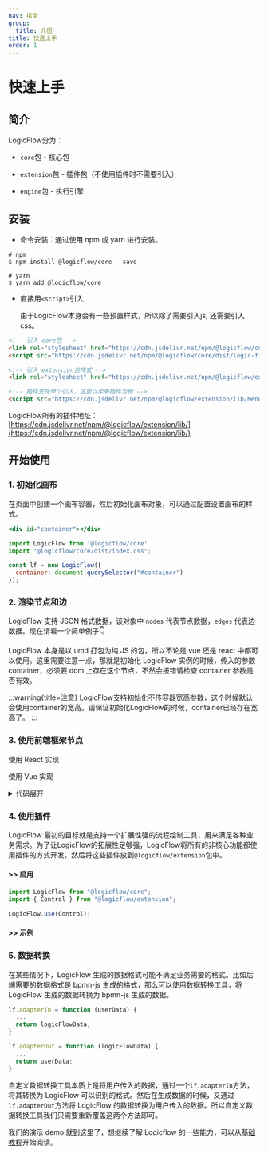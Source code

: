 ```yaml
---
nav: 指南
group:
  title: 介绍
title: 快速上手
order: 1
---
```


# 快速上手

## 简介

LogicFlow分为：

- `core`包 - 核心包

- `extension`包 - 插件包（不使用插件时不需要引入）

- `engine`包 - 执行引擎

## 安装

- 命令安装：通过使用 npm 或 yarn 进行安装。

```shell
# npm
$ npm install @logicflow/core --save

# yarn
$ yarn add @logicflow/core
```

- 直接用`<script>`引入

  由于LogicFlow本身会有一些预置样式，所以除了需要引入js, 还需要引入css。

  <!-- TODO - 需要核对路径 -->

```html
<!-- 引入 core包 -->
<link rel="stylesheet" href="https://cdn.jsdelivr.net/npm/@logicflow/core/dist/style/index.css" />
<script src="https://cdn.jsdelivr.net/npm/@logicflow/core/dist/logic-flow.js"></script>

<!-- 引入 extension包样式 -->
<link rel="stylesheet" href="https://cdn.jsdelivr.net/npm/@logicflow/extension/lib/style/index.css" />

<!-- 插件支持单个引入，这里以菜单插件为例 -->
<script src="https://cdn.jsdelivr.net/npm/@logicflow/extension/lib/Menu.js"></script>
```

LogicFlow所有的插件地址：[https://cdn.jsdelivr.net/npm/@logicflow/extension/lib/](https://cdn.jsdelivr.net/npm/@logicflow/extension/lib/)

## 开始使用

### 1. 初始化画布

在页面中创建一个画布容器，然后初始化画布对象，可以通过配置设置画布的样式。

```jsx | pure
<div id="container"></div>

import LogicFlow from '@logicflow/core'
import "@logicflow/core/dist/index.css";

const lf = new LogicFlow({
  container: document.querySelector("#container")
});

```

### 2. 渲染节点和边

LogicFlow 支持 JSON 格式数据，该对象中 `nodes` 代表节点数据，`edges` 代表边数据。现在请看一个简单例子👇

<code id="helloworld" src="../../src/tutorial/getting-started/helloworld"></code>

LogicFlow 本身是以 umd 打包为纯 JS 的包，所以不论是 vue 还是 react 中都可以使用。这里需要注意一点，那就是初始化 LogicFlow 实例的时候，传入的参数 container，必须要 dom 上存在这个节点，不然会报错请检查 container 参数是否有效。

:::warning{title=注意}
LogicFlow支持初始化不传容器宽高参数，这个时候默认会使用container的宽高。请保证初始化LogicFlow的时候，container已经存在宽高了。
:::

### 3. 使用前端框架节点

使用 React 实现

<code id="use-react-node" src="../../src/tutorial/getting-started/use-react"></code>

使用 Vue 实现

<details> <summary>代码展开</summary>

```jsx | pure
import { HtmlNode, HtmlNodeModel } from "@logicflow/core";
import { createApp, ref, h } from 'vue';
import VueNode from './VueNode.vue';

class VueHtmlNode extends HtmlNode {
  constructor (props) {
    super(props)
    this.isMounted = false
    this.r = h(VueNode, {
      properties: props.model.getProperties(),
      text: props.model.inputData,
    })
    this.app = createApp({
      render: () => this.r
    })
  }
  setHtml(rootEl) {
    if (!this.isMounted) {
      this.isMounted = true
      const node = document.createElement('div')
      rootEl.appendChild(node)
      this.app.mount(node)
    } else {
      this.r.component.props.properties = this.props.model.getProperties()
    }
  }
}

class VueHtmlNodeModel extends HtmlNodeModel {
  setAttributes() {
    this.width = 300;
    this.height = 100;
    this.text.editable = false;
    this.inputData = this.text.value
  }
  getOutlineStyle() {
    const style = super.getOutlineStyle();
    style.stroke = 'none';
    style.hover.stroke = 'none';
    return style;
  }
}

export default {
  type: 'vue-html',
  model: VueHtmlNodeModel,
  view: VueHtmlNode
}
```

</details>

### 4. 使用插件

LogicFlow 最初的目标就是支持一个扩展性强的流程绘制工具，用来满足各种业务需求。为了让LogicFlow的拓展性足够强，LogicFlow将所有的非核心功能都使用插件的方式开发，然后将这些插件放到`@logicflow/extension`包中。

#### >> 启用

```js
import LogicFlow from "@logicflow/core";
import { Control } from "@logicflow/extension";

LogicFlow.use(Control);
```

#### >> 示例

<code id="use-plugin" src="../../src/tutorial/getting-started/use-plugin"></code>

### 5. 数据转换

在某些情况下，LogicFlow 生成的数据格式可能不满足业务需要的格式。比如后端需要的数据格式是 bpmn-js 生成的格式，那么可以使用数据转换工具，将 LogicFlow 生成的数据转换为 bpmn-js 生成的数据。

```jsx | pure
lf.adapterIn = function (userData) {
  ...
  return logicFlowData;
}

lf.adapterOut = function (logicFlowData) {
  ...
  return userData;
}
```

自定义数据转换工具本质上是将用户传入的数据，通过一个`lf.adapterIn`方法，将其转换为 LogicFlow 可以识别的格式。然后在生成数据的时候，又通过`lf.adapterOut`方法将 LogicFlow 的数据转换为用户传入的数据。所以自定义数据转换工具我们只需要重新覆盖这两个方法即可。

我们的演示 demo 就到这里了，想继续了解 Logicflow 的一些能力，可以从[基础教程](basic-class)开始阅读。

